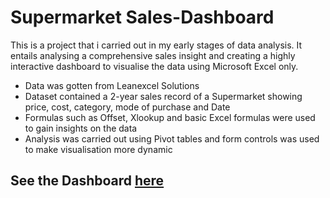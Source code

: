 # Supermarket Sales-Dashboard

This is a project that i carried out in my early stages of data analysis. It entails analysing a comprehensive sales insight and creating a highly interactive dashboard to visualise the data using Microsoft Excel only.

- Data was gotten from Leanexcel Solutions
- Dataset contained a 2-year sales record of a Supermarket showing price, cost, category, mode of purchase and Date
- Formulas such as Offset, Xlookup and basic Excel formulas were used to gain insights on the data
- Analysis was carried out using Pivot tables and form controls was used to make visualisation more dynamic

## See the Dashboard [here](https://github.com/IfunanyaBee/Sales-Dashboard/raw/main/Sales-Dashboard-practice-project.xlsx)
